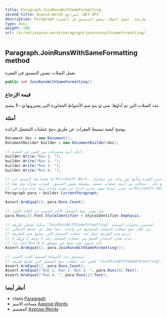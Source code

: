 ```yaml
---
title: Paragraph.JoinRunsWithSameFormatting
second_title: Aspose.Words لمراجع .NET API
description: Paragraph طريقة. تعمل الصلات بنفس التنسيق في الفقرة.
type: docs
weight: 280
url: /ar/net/aspose.words/paragraph/joinrunswithsameformatting/
---
```

## Paragraph.JoinRunsWithSameFormatting method

تعمل الصلات بنفس التنسيق في الفقرة.

```csharp
public int JoinRunsWithSameFormatting()
```

### قيمة الإرجاع

عدد الصلات التي تم أداؤها. متي **ن** يتم ضم الأشواط المجاورة التي يعتبرونها **ن - 1** ينضم.

### أمثلة

يوضح كيفية تبسيط الفقرات عن طريق دمج عمليات التشغيل الزائدة.

```csharp
Document doc = new Document();
DocumentBuilder builder = new DocumentBuilder(doc);

// أدخل أربع مجموعات من النص في الفقرة.
builder.Write("Run 1. ");
builder.Write("Run 2. ");
builder.Write("Run 3. ");
builder.Write("Run 4. ");

// إذا فتحنا هذا المستند في Microsoft Word ، فستبدو الفقرة وكأنها نص واحد غير متماسك.
// ومع ذلك ، ستتألف من أربعة عمليات تشغيل منفصلة بنفس التنسيق. فقرات مجزأة مثل هذا
// قد يحدث عندما نقوم بتحرير أجزاء من فقرة واحدة يدويًا عدة مرات في Microsoft Word.
Paragraph para = builder.CurrentParagraph;

Assert.AreEqual(4, para.Runs.Count);

// قم بتغيير نمط التشغيل الأخير لتمييزه عن الثلاثة الأولى.
para.Runs[3].Font.StyleIdentifier = StyleIdentifier.Emphasis;

// يمكننا تشغيل طريقة "JoinRunsWithSameFormatting" لتحسين محتويات المستند
// من خلال دمج عمليات التشغيل المتشابهة في واحدة ، مما يقلل من عددها الإجمالي.
// تُرجع هذه الطريقة أيضًا عدد عمليات التشغيل التي دمجتها هذه الطريقة.
// حدث هذان الدمجان للجمع بين عمليات التشغيل رقم 1 ورقم 2 ورقم 3 ،
// أثناء ترك Run # 4 لأنه يحتوي على نمط غير متوافق.
Assert.AreEqual(2, para.JoinRunsWithSameFormatting());

// سيساوي عدد الأشواط المتبقية العدد الأصلي
// ناقص عدد عمليات دمج التشغيل التي نفذتها طريقة "JoinRunsWithSameFormatting".
Assert.AreEqual(2, para.Runs.Count);
Assert.AreEqual("Run 1. Run 2. Run 3. ", para.Runs[0].Text);
Assert.AreEqual("Run 4. ", para.Runs[1].Text);
```

### أنظر أيضا

* class [Paragraph](../)
* مساحة الاسم [Aspose.Words](../../paragraph/)
* المجسم [Aspose.Words](../../../)


